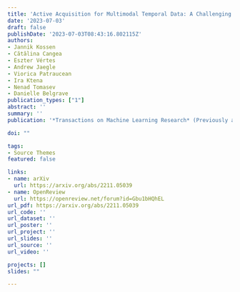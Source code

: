 ```yaml
---
title: 'Active Acquisition for Multimodal Temporal Data: A Challenging Decision-Making Task'
date: '2023-07-03'
draft: false
publishDate: '2023-07-03T08:43:16.802115Z'
authors:
- Jannik Kossen
- Cătălina Cangea
- Eszter Vértes
- Andrew Jaegle
- Viorica Patraucean
- Ira Ktena
- Nenad Tomasev
- Danielle Belgrave
publication_types: ["1"]
abstract: ''
summary: ''
publication: '*Transactions on Machine Learning Research* (Previously at FMDM Workshop @ NeurIPS "22)'

doi: ""

tags:
- Source Themes
featured: false

links:
- name: arXiv
  url: https://arxiv.org/abs/2211.05039
- name: OpenReview
  url: https://openreview.net/forum?id=Gbu1bHQhEL
url_pdf: https://arxiv.org/abs/2211.05039
url_code: ''
url_dataset: ''
url_poster: ''
url_project: ''
url_slides: ''
url_source: ''
url_video: ''

projects: []
slides: ""

---
```


